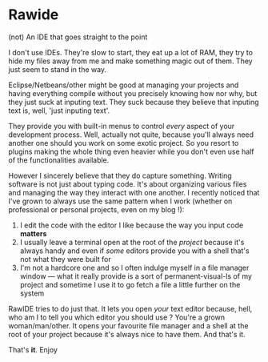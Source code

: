 # Rawide
(not) An IDE that goes straight to the point

I don't use IDEs. They're slow to start, they eat up a lot of RAM, they try to hide my files away from me and make something magic out of them. They just seem to stand in the way.

Eclipse/Netbeans/other might be good at managing your projects and having everything compile without you precisely knowing how nor why, but they just suck at inputing text. They suck because they believe that inputing text is, well, 'just inputing text'.

They provide you with built-in menus to control *every* aspect of your development process. Well, actually not quite, because you'll always need another one should you work on some exotic project. So you resort to plugins making the whole thing even heavier while you don't even use half of the functionalities available.

However I sincerely believe that they do capture something. Writing software is not just about typing code. It's about organizing various files and managing the way they interact with one another. I recently noticed that I've grown to always use the same pattern when I work (whether on professional or personal projects, even on my blog !):

1. I edit the code with the editor I like because the way you input code **matters**
2. I usually leave a terminal open at the root of the *project* because it's always handy and even if *some* editors provide you with a shell that's not what they were built for
3. I'm not a hardcore one and so I often indulge myself in a file manager window — what it really provide is a sort of permanent-visual-ls of my project and sometime I use it to go fetch a file a little further on the system

RawIDE tries to do just that. It lets you open *your* text editor because, hell, who am I to tell you which editor you should use ? You're a grown woman/man/other. It opens your favourite file manager and a shell at the root of your project because it's always nice to have them. And that's it.

That's **it**. Enjoy

